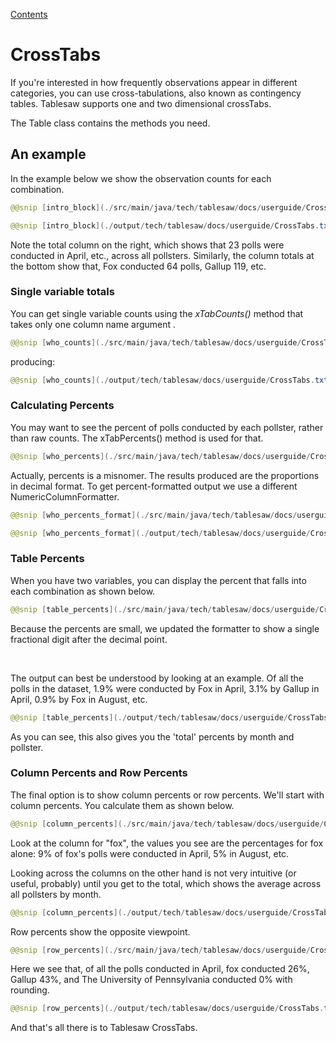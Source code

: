 [Contents](https://jtablesaw.github.io/tablesaw/userguide/toc)

# CrossTabs

If you're interested in how frequently observations appear in different categories, you can use cross-tabulations, also known as contingency tables. Tablesaw supports one and two dimensional crossTabs.

The Table class contains the methods you need. 

## An example

In the example below we show the observation counts for each combination.

```java
@@snip [intro_block](./src/main/java/tech/tablesaw/docs/userguide/CrossTabs.java)
```

```java
@@snip [intro_block](./output/tech/tablesaw/docs/userguide/CrossTabs.txt)
```

Note the total column on the right, which shows that 23 polls were conducted in April, etc., across all pollsters.
Similarly, the column totals at the bottom show that, Fox conducted 64 polls, Gallup 119, etc.

### Single variable totals

You can get single variable counts using the *xTabCounts()* method that takes only one column name argument . 

```java
@@snip [who_counts](./src/main/java/tech/tablesaw/docs/userguide/CrossTabs.java)
```

producing:

```java
@@snip [who_counts](./output/tech/tablesaw/docs/userguide/CrossTabs.txt)
```

### Calculating Percents

You may want to see the percent of polls conducted by each pollster, rather than raw counts.
The xTabPercents() method is used for that.

```java
@@snip [who_percents](./src/main/java/tech/tablesaw/docs/userguide/CrossTabs.java)
```

Actually, percents is a misnomer. The results produced are the proportions in decimal format. To get percent-formatted
output we use a different NumericColumnFormatter.

```java
@@snip [who_percents_format](./src/main/java/tech/tablesaw/docs/userguide/CrossTabs.java)
```

```java
@@snip [who_percents_format](./output/tech/tablesaw/docs/userguide/CrossTabs.txt)
```

### Table Percents

When you have two variables, you can display the percent that falls into each combination as shown below.

```java
@@snip [table_percents](./src/main/java/tech/tablesaw/docs/userguide/CrossTabs.java)
```

Because the percents are small, we updated the formatter to show a single fractional digit after the decimal point.

<br>

The output can best be understood by looking at an example. Of all the polls in the dataset, 1.9% were conducted by
Fox in April, 3.1% by Gallup in April, 0.9% by Fox in August, etc. 

```java
@@snip [table_percents](./output/tech/tablesaw/docs/userguide/CrossTabs.txt)
```

As you can see, this also gives you the 'total' percents by month and pollster.

### Column Percents and Row Percents

The final option is to show column percents or row percents. We'll start with column percents.
You calculate them as shown below.

```java
@@snip [column_percents](./src/main/java/tech/tablesaw/docs/userguide/CrossTabs.java)
```

Look at the column for "fox", the values you see are the percentages for fox alone: 9% of fox's polls were conducted
in April, 5% in August, etc. 

Looking across the columns on the other hand is not very intuitive (or useful, probably)
until you get to the total, which shows the average across all pollsters by month.

```java
@@snip [column_percents](./output/tech/tablesaw/docs/userguide/CrossTabs.txt)
```

Row percents show the opposite viewpoint. 

```java
@@snip [row_percents](./src/main/java/tech/tablesaw/docs/userguide/CrossTabs.java)
```

Here we see that, of all the polls conducted in April, fox conducted 26%, Gallup 43%, and The University of Pennsylvania
conducted 0% with rounding. 

```java
@@snip [row_percents](./output/tech/tablesaw/docs/userguide/CrossTabs.txt)
```

And that's all there is to Tablesaw CrossTabs. 